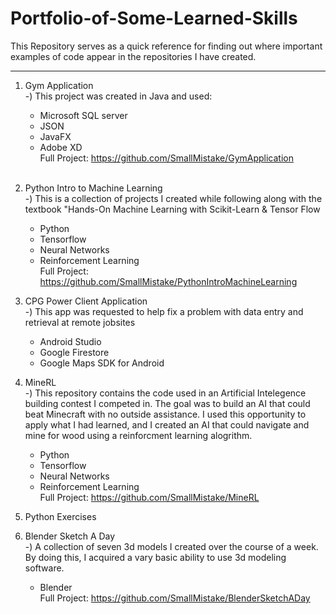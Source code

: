 # Portfolio-of-Some-Learned-Skills
This Repository serves as a quick reference for finding out where important examples of code appear in the repositories I have created.


******************************************

1) Gym Application <br/>
   -) This project was created in Java and used:
      * Microsoft SQL server
      * JSON
      * JavaFX
      * Adobe XD <br/>
      Full Project: https://github.com/SmallMistake/GymApplication
   <br/>
   
2) Python Intro to Machine Learning <br/>
   -) This is a collection of projects I created while following along with the textbook "Hands-On Machine Learning with Scikit-Learn & Tensor Flow
      * Python
      * Tensorflow
      * Neural Networks
      * Reinforcement Learning <br/>
      Full Project: https://github.com/SmallMistake/PythonIntroMachineLearning <br/>
   
3) CPG Power Client Application <br/>
   -) This app was requested to help fix a problem with data entry and retrieval at remote jobsites
      * Android Studio
      * Google Firestore
      * Google Maps SDK for Android



4) MineRL <br/>
   -) This repository contains the code used in an Artificial Intelegence building contest I competed in. The goal was to build an AI that could beat Minecraft with no outside assistance. I used this opportunity to apply what I had learned, and I created an AI that could navigate and mine for wood using a reinforcment learning alogrithm. 
   * Python
   * Tensorflow
   * Neural Networks
   * Reinforcement Learning <br/>
   Full Project: https://github.com/SmallMistake/MineRL <br/>

5) Python Exercises <br/>

6) Blender Sketch A Day <br/>
    -) A collection of seven 3d models I created over the course of a week. By doing this, I acquired a vary basic ability to use 3d modeling software.
    * Blender <br/>
    Full Project: https://github.com/SmallMistake/BlenderSketchADay <br/>
    
